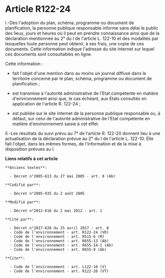 # Article R122-24

I.-Dès l'adoption du plan, schéma, programme ou document de planification, la personne publique responsable informe sans
délai le public des lieux, jours et heures où il peut en prendre connaissance ainsi que de la déclaration mentionnée au 2° du
I de l'article L. 122-10 et des modalités par lesquelles toute personne peut obtenir, à ses frais, une copie de ces
documents. Cette information indique l'adresse du site internet sur lequel ces documents sont consultables en ligne. 

Cette information :

- fait l'objet d'une mention dans au moins un journal diffusé dans le territoire concerné par le plan, schéma, programme ou
document de planification ;

- est transmise à l'autorité administrative de l'Etat compétente en matière d'environnement ainsi que, le cas échéant, aux
Etats consultés en application de l'article R. 122-24 ;

- est publiée sur le site internet de la personne publique responsable ou, à défaut, sur celui de l'autorité administrative
de l'Etat compétente en matière d'environnement saisie à cet effet. 

II.-Les résultats du suivi prévu au 7° de l'article R. 122-20 donnent lieu à une actualisation de la déclaration prévue au 2°
du I de l'article L. 122-10. Elle fait l'objet, dans les mêmes formes, de l'information et de la mise à disposition prévues
au I.

**Liens relatifs à cet article**

	**Anciens textes**:

	  - Décret n°2005-613 du 27 mai 2005 - art. 8 (Ab)

	**Codifié par**:

	  - Décret n°2005-935 du 2 août 2005

	**Modifié par**:

	  - Décret n°2012-616 du 2 mai 2012 - art. 1

	**Cité par**:

	  - Décret n°2017-626 du 25 avril 2017 - art. 8
	  - Code de l'environnement - art. R122-24 (VD)
	  - Code de l'environnement - art. R515-6 (M)
	  - Code de l'environnement - art. R655-13 (Ab)
	  - Code de l'environnement - art. R655-14-1 (Ab)
	  - Code de l'environnement - art. R655-9 (Ab)

	**Cite**:

	  - Code de l'environnement - art. L122-10 (V)
	  - Code de l'environnement - art. R122-20 (VT)
